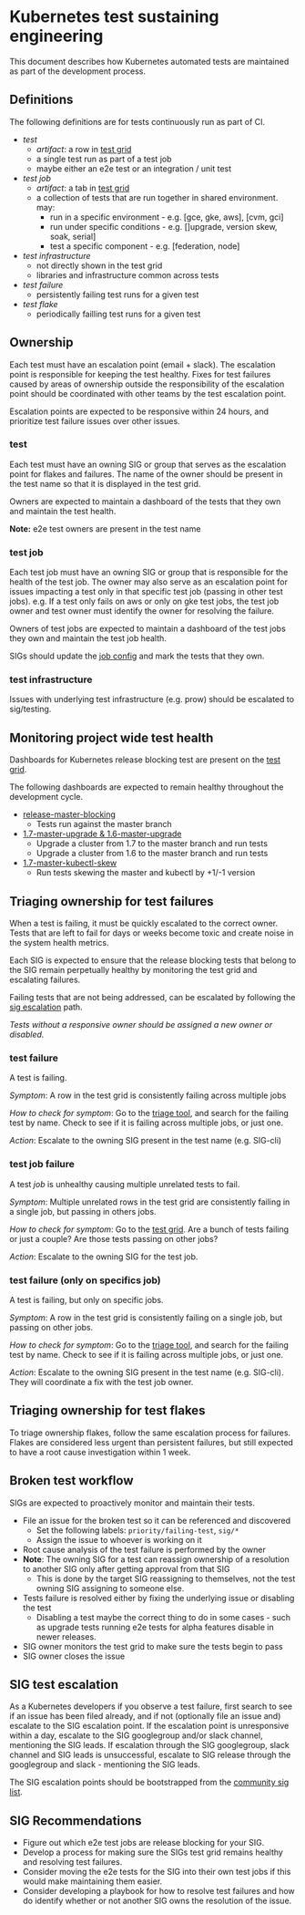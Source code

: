 # Kubernetes test sustaining engineering

This document describes how Kubernetes automated tests are maintained as part
of the development process.

## Definitions

The following definitions are for tests continuously run as part of CI.

- *test*
  - *artifact*: a row in [test grid]
  - a single test run as part of a test job
  - maybe either an e2e test or an integration / unit test
- *test job*
  - *artifact*: a tab in [test grid]
  - a collection of tests that are run together in shared environment. may:
    - run in a specific environment - e.g. [gce, gke, aws], [cvm, gci]
    - run under specific conditions - e.g. []upgrade, version skew, soak, serial]
    - test a specific component - e.g. [federation, node]
- *test infrastructure*
  - not directly shown in the test grid
  - libraries and infrastructure common across tests
- *test failure*
  - persistently failing test runs for a given test
- *test flake*
  - periodically failling test runs for a given test
  
## Ownership

Each test must have an escalation point (email + slack).  The escalation point is responsible for
keeping the test healthy.  Fixes for test failures caused by areas of ownership outside the
responsibility of the escalation point should be coordinated with other teams by the
test escalation point.

Escalation points are expected to be responsive within 24 hours, and prioritize test failure
issues over other issues.

### test

Each test must have an owning SIG or group that serves as the escalation point for flakes and failures.
The name of the owner should be present in the test name so that it is displayed in the test grid.

Owners are expected to maintain a dashboard of the tests that they own and
maintain the test health.

**Note:** e2e test owners are present in the test name

### test job

Each test job must have an owning SIG or group that is responsible for the health of the test job.  The
owner may also serve as an escalation point for issues impacting a test only in that specific test job
(passing in other test jobs).  e.g. If a test only fails on aws or only on gke test jobs, the test job
owner and test owner must identify the owner for resolving the failure.

Owners of test jobs are expected to maintain a dashboard of the test jobs they own and
maintain the test job health.

SIGs should update the [job config] and mark the tests that they own.

### test infrastructure

Issues with underlying test infrastructure (e.g. prow) should be escalated to sig/testing.

## Monitoring project wide test health

Dashboards for Kubernetes release blocking test are present on the [test grid].

The following dashboards are expected to remain healthy throughout the development cycle.

- [release-master-blocking](https://k8s-testgrid.appspot.com/release-master-blocking)
  - Tests run against the master branch
- [1.7-master-upgrade & 1.6-master-upgrade](https://k8s-testgrid.appspot.com/master-upgrade)
  - Upgrade a cluster from 1.7 to the master branch and run tests
  - Upgrade a cluster from 1.6 to the master branch and run tests
- [1.7-master-kubectl-skew](https://k8s-testgrid.appspot.com/master-kubectl-skew)
  - Run tests skewing the master and kubectl by +1/-1 version

## Triaging ownership for test failures

When a test is failing, it must be quickly escalated to the correct owner.  Tests that
are left to fail for days or weeks become toxic and create noise in the system health
metrics.

Each SIG is expected to ensure that the release blocking tests that belong to the SIG remain
perpetually healthy by monitoring the test grid and escalating failures.

Failing tests that are not being addressed, can be escalated by following the 
[sig escalation](#sig-test-escalation) path.

*Tests without a responsive owner should be assigned a new owner or disabled.*

### test failure

A test is failing.

*Symptom*: A row in the test grid is consistently failing across multiple jobs

*How to check for symptom*: Go to the [triage tool], and
search for the failing test by name.  Check to see if it is failing across
multiple jobs, or just one.

*Action*: Escalate to the owning SIG present in the test name (e.g. SIG-cli)

### test job failure

A test *job* is unhealthy causing multiple unrelated tests to fail.

*Symptom*: Multiple unrelated rows in the test grid are consistently failing in a single job,
but passing in others jobs.

*How to check for symptom*: Go to the [test grid].  Are a bunch of tests failing or just a couple?  Are
those tests passing on other jobs?

*Action*: Escalate to the owning SIG for the test job.

### test failure (only on specifics job)

A test is failing, but only on specific jobs.

*Symptom*: A row in the test grid is consistently failing on a single job, but passing on other jobs.

*How to check for symptom*: Go to the [triage tool], and
search for the failing test by name.  Check to see if it is failing across
multiple jobs, or just one.

*Action*: Escalate to the owning SIG present in the test name (e.g. SIG-cli).  They
will coordinate a fix with the test job owner.

## Triaging ownership for test flakes

To triage ownership flakes, follow the same escalation process for failures.  Flakes are considered less
urgent than persistent failures, but still expected to have a root cause investigation within 1 week.

## Broken test workflow

SIGs are expected to proactively monitor and maintain their tests.

- File an issue for the broken test so it can be referenced and discovered
  - Set the following labels: `priority/failing-test`, `sig/*`
  - Assign the issue to whoever is working on it
- Root cause analysis of the test failure is performed by the owner
- **Note**: The owning SIG for a test can reassign ownership of a resolution to another SIG only after getting
  approval from that SIG
  - This is done by the target SIG reassigning to themselves, not the test owning SIG assigning to someone else.
- Tests failure is resolved either by fixing the underlying issue or disabling the test
  - Disabling a test maybe the correct thing to do in some cases - such as upgrade tests running e2e tests for alpha
    features disable in newer releases.
- SIG owner monitors the test grid to make sure the tests begin to pass
- SIG owner closes the issue

## SIG test escalation

As a Kubernetes developers if you observe a test failure, first search to see if an issue has been filed already, 
and if not (optionally file an issue and) escalate to the SIG escalation point.
If the escalation point is unresponsive within a day, escalate to the SIG googlegroup and/or slack channel, 
mentioning the SIG leads.  If escalation through the SIG googlegroup, slack channel and SIG leads is unsuccessful, 
escalate to SIG release through the googlegroup and slack - mentioning the SIG leads.

The SIG escalation points should be bootstrapped from the [community sig list].

## SIG Recommendations

- Figure out which e2e test jobs are release blocking for your SIG.
- Develop a process for making sure the SIGs test grid remains healthy and resolving test failures.
- Consider moving the e2e tests for the SIG into their own test jobs if this would make maintaining them easier.
- Consider developing a playbook for how to resolve test failures and how do identify whether or not another SIG owns the resolution of the issue.

[community sig list]: https://github.com/kubernetes/community/blob/master/sig-list.md
[triage tool]: https://storage.googleapis.com/k8s-gubernator/triage/index.html
[test grid]: https://k8s-testgrid.appspot.com/
[release-master-blocking]: https://k8s-testgrid.appspot.com/release-master-blocking#Summary
[1.7-master-upgrade]: https://k8s-testgrid.appspot.com/1.7-master-upgrade#Summary
[1.6-master-upgrade]: https://k8s-testgrid.appspot.com/1.6-master-upgrade#Summary
[1.7-master-kubectl-skew]: https://k8s-testgrid.appspot.com/1.6-1.7-kubectl-skew
[job config]: https://github.com/kubernetes/test-infra/blob/master/jobs/config.json
